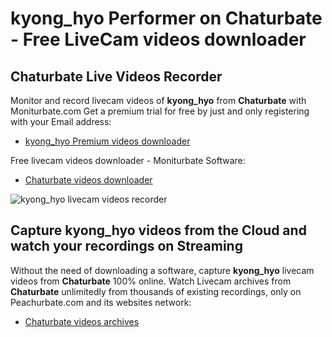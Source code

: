 # kyong_hyo Performer on Chaturbate - Free LiveCam videos downloader

## Chaturbate Live Videos Recorder

Monitor and record livecam videos of **kyong_hyo** from **Chaturbate** with Moniturbate.com
Get a premium trial for free by just and only registering with your Email address:
* [kyong_hyo Premium videos downloader](https://moniturbate.com/request-demo-licence-key.html)

Free livecam videos downloader - Moniturbate Software:
* [Chaturbate videos downloader](https://moniturbate.com/moniturbate-download-software.html)

![kyong_hyo livecam videos recorder](https://peachurnet.com/templates/moniturbate-software.png)


## Capture kyong_hyo videos from the Cloud and watch your recordings on Streaming

Without the need of downloading a software, capture **kyong_hyo** livecam videos from **Chaturbate** 100% online.
Watch Livecam archives from **Chaturbate** unlimitedly from thousands of existing recordings, only on Peachurbate.com and its websites network:
* [Chaturbate videos archives](https://peachurnet.com/)